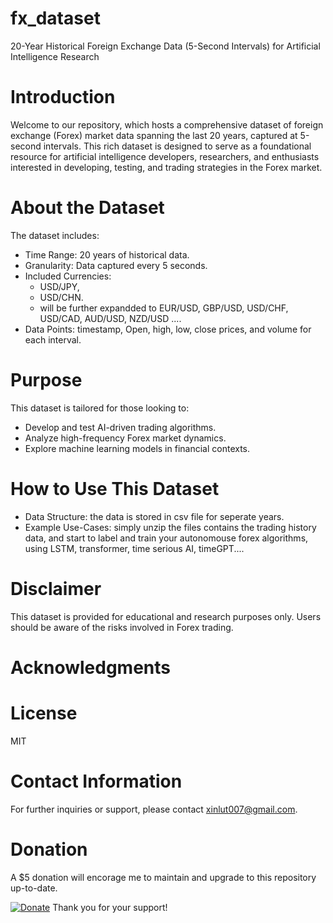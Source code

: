 # fx_dataset
20-Year Historical Foreign Exchange Data (5-Second Intervals) for Artificial Intelligence Research

# Introduction
Welcome to our repository, which hosts a comprehensive dataset of foreign exchange (Forex) market data spanning the last 20 years, captured at 5-second intervals. This rich dataset is designed to serve as a foundational resource for artificial intelligence developers, researchers, and enthusiasts interested in developing, testing, and trading strategies in the Forex market.

# About the Dataset
The dataset includes:

* Time Range: 20 years of historical data.
* Granularity: Data captured every 5 seconds.
* Included Currencies:
  *   USD/JPY,
  *   USD/CHN.
  *   will be further expandded to EUR/USD, GBP/USD, USD/CHF, USD/CAD, AUD/USD, NZD/USD ....
* Data Points: timestamp, Open, high, low, close prices, and volume for each interval.

# Purpose
This dataset is tailored for those looking to:

* Develop and test AI-driven trading algorithms.
* Analyze high-frequency Forex market dynamics.
* Explore machine learning models in financial contexts.

# How to Use This Dataset

* Data Structure: the data is stored in csv file for seperate years.
* Example Use-Cases: simply unzip the files contains the trading history data, and start to label and train your autonomouse forex algorithms, using LSTM, transformer, time serious AI, timeGPT....

# Disclaimer
This dataset is provided for educational and research purposes only.
Users should be aware of the risks involved in Forex trading.

# Acknowledgments

# License
MIT

# Contact Information
For further inquiries or support, please contact xinlut007@gmail.com.

# Donation
A $5 donation will encorage me to maintain and upgrade to this repository up-to-date. 

[![Donate](https://www.paypalobjects.com/en_US/i/btn/btn_donate_LG.gif)](https://www.paypal.com/donate/?hosted_button_id=BBEQ6LQ4M736N)
Thank you for your support!
